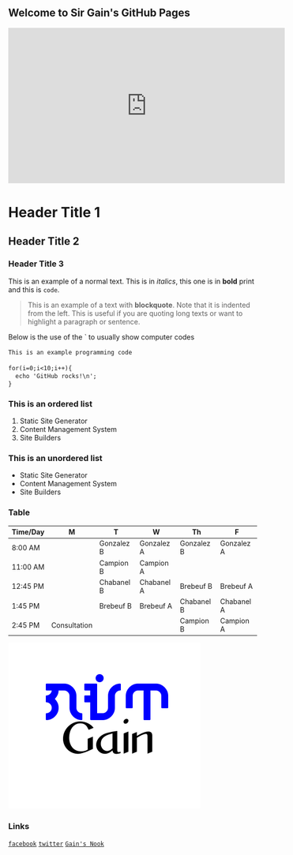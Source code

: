 ## Welcome to Sir Gain's GitHub Pages

<iframe width="560" height="315" src="https://www.youtube.com/embed/AmzTVo4Tqjc" title="YouTube video player" frameborder="0" allow="accelerometer; autoplay; clipboard-write; encrypted-media; gyroscope; picture-in-picture" allowfullscreen></iframe>

# Header Title 1
## Header Title 2
### Header Title 3

This is an example of a normal text. This is in *italics*, this one is in **bold** print and this is `code`.

> This is an example of a text with **blockquote**. Note that it is indented from the left. This is useful if you are quoting long texts or want to highlight a paragraph or sentence.

Below is the use of the ` to usually show computer codes

```code
This is an example programming code

for(i=0;i<10;i++){
  echo 'GitHub rocks!\n';
}
```

### This is an ordered list
1. Static Site Generator
2. Content Management System
3. Site Builders

### This is an unordered list
- Static Site Generator
- Content Management System
- Site Builders

### Table

| Time/Day | M | T | W | Th | F |
-----------|---|---|---|----|---|
| 8:00 AM |  |Gonzalez B | Gonzalez A | Gonzalez B | Gonzalez A |
| 11:00 AM |  | Campion B | Campion A |  |  |
| 12:45 PM |  | Chabanel B | Chabanel A | Brebeuf B | Brebeuf A |
| 1:45 PM |  | Brebeuf B | Brebeuf A | Chabanel B | Chabanel A |
| 2:45 PM | Consultation |  |  | Campion B | Campion A |


![name ko](gain-font-filipino.png)

### Links

[`facebook`](https://www.facebook.com/sirgain)
[`twitter`](https://www.twitter.com/sirgain)
[`Gain's Nook`](http://sirgain.droppages.com/)

